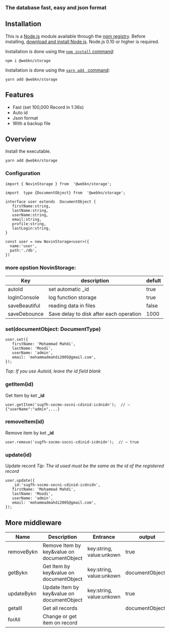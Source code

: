 <!-- <image src="https://tav2.ir/wp-content/uploads/2022/10/data_96285-1.png"
style="width:410px;"> -->
### The database fast, easy and json format

##  Installation
This is a  [Node.js](https://nodejs.org/en/)  module available through the  [npm registry](https://www.npmjs.com/).
Before installing,  [download and install Node.js](https://nodejs.org/en/download/). Node.js 0.10 or higher is required.

Installation is done using the  [`npm install`  command](https://docs.npmjs.com/getting-started/installing-npm-packages-locally):

    npm i @webkn/storage
 Installation is done using the  [`yarn add `  command](https://yarnpkg.com/getting-started/usage#adding-a-dependency):
 

    yarn add @webkn/storage

## Features

 - Fast (set 100,000 Record in 1:36s)
 - Auto id
 - Json format
 - With a backup file

##  Overview
Install the executable.

    yarn add @webkn/storage
 ###  Configuration 

    import { NovinStorage } from  '@webkn/storage';
    
    import  type {DocumentObject} from  '@webkn/storage';

    interface user extends  DocumentObject {
       firstName:string,
       lastName:string,
       userName:string,
       email:string,
       profile:string,
       lastLogin:string,
    }
    
    const user = new NovinStorage<user>({
      name:'user',
      path:'./db',
    })
###  more opstion NovinStorage:
| Key | description | defult| 
|--|--|--|
| autoId  | set automatic _id | true |
| logInConsole  |log function storage  | true |
|saveBeautiful | reading data in files| false|
|saveDebounce|Save delay to disk after each operation|1000|

### set(documentObject: DocumentType)
    user.set({
       firstName: 'Mohammad Mahdi',
       lastName: 'Moodi',
       userName: 'admin',
       email: 'mohammadmahdi2005@gmail.com',
    });
*Top: If you use Autoid, leave the id field blank*

### getItem(id)
Get Item by ket **_id**

    user.getItem('sugfh-socmo-socni-cdinid-icdnidn');  // ⇨ {"userName":"admin",...}


### removeItem(id)
Remove item by ket **_id**

    user.remove('sugfh-socmo-socni-cdinid-icdnidn');  // ⇨ true

### update(id)
Update record 
*Tip: The id used must be the same as the id of the registered record*

    user.update({
       _id:'sugfh-socmo-socni-cdinid-icdnidn',
       firstName: 'Mohammad Mahdi',
       lastName: 'Moodi',
       userName: 'admin',
       email: 'mohammadmahdi2005@gmail.com',
    });

## More middleware
| Name | Description |   Entrance | output |
|--|--|--|--|
| removeBykn | Remove Item by key&value on documentObject | key:string, value:unkown | true
| getBykn | Get Item by key&value on documentObject | key:string, value:unkown | documentObject
| updateBykn | Update Item by key&value on documentObject | key:string, value:unkown | true
| getalll | Get all records |  | documentObject[]
| forAll | Change or get item on record | 

